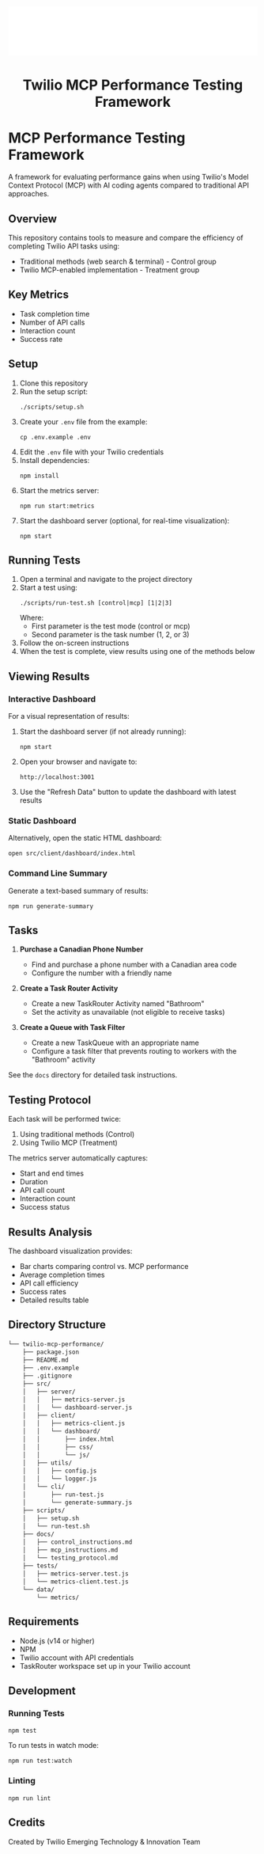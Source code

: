 <p align="center"><img src="docs/twilioAlphaLogo.png" height="100" alt="Twilio Alpha"/></p>
<h1 align="center">Twilio MCP Performance Testing Framework</h1>

# MCP Performance Testing Framework

A framework for evaluating performance gains when using Twilio's Model Context Protocol (MCP) with AI coding agents compared to traditional API approaches.

## Overview

This repository contains tools to measure and compare the efficiency of completing Twilio API tasks using:
- Traditional methods (web search & terminal) - Control group
- Twilio MCP-enabled implementation - Treatment group

## Key Metrics

- Task completion time
- Number of API calls
- Interaction count
- Success rate

## Setup

1. Clone this repository
2. Run the setup script:
   ```
   ./scripts/setup.sh
   ```
3. Create your `.env` file from the example:
   ```
   cp .env.example .env
   ```
4. Edit the `.env` file with your Twilio credentials
5. Install dependencies:
   ```
   npm install
   ```
6. Start the metrics server:
   ```
   npm run start:metrics
   ```
7. Start the dashboard server (optional, for real-time visualization):
   ```
   npm start
   ```

## Running Tests

1. Open a terminal and navigate to the project directory
2. Start a test using:
   ```
   ./scripts/run-test.sh [control|mcp] [1|2|3]
   ```
   Where:
   - First parameter is the test mode (control or mcp)
   - Second parameter is the task number (1, 2, or 3)
3. Follow the on-screen instructions
4. When the test is complete, view results using one of the methods below

## Viewing Results

### Interactive Dashboard

For a visual representation of results:

1. Start the dashboard server (if not already running):
   ```
   npm start
   ```
2. Open your browser and navigate to:
   ```
   http://localhost:3001
   ```
3. Use the "Refresh Data" button to update the dashboard with latest results

### Static Dashboard

Alternatively, open the static HTML dashboard:
```
open src/client/dashboard/index.html
```

### Command Line Summary

Generate a text-based summary of results:
```
npm run generate-summary
```

## Tasks

1. **Purchase a Canadian Phone Number**
   - Find and purchase a phone number with a Canadian area code
   - Configure the number with a friendly name

2. **Create a Task Router Activity**
   - Create a new TaskRouter Activity named "Bathroom"
   - Set the activity as unavailable (not eligible to receive tasks)

3. **Create a Queue with Task Filter**
   - Create a new TaskQueue with an appropriate name
   - Configure a task filter that prevents routing to workers with the "Bathroom" activity

See the `docs` directory for detailed task instructions.

## Testing Protocol

Each task will be performed twice:
1. Using traditional methods (Control)
2. Using Twilio MCP (Treatment)

The metrics server automatically captures:
- Start and end times
- Duration
- API call count
- Interaction count
- Success status

## Results Analysis

The dashboard visualization provides:
- Bar charts comparing control vs. MCP performance
- Average completion times
- API call efficiency
- Success rates
- Detailed results table

## Directory Structure

```
└── twilio-mcp-performance/
    ├── package.json
    ├── README.md
    ├── .env.example
    ├── .gitignore
    ├── src/
    │   ├── server/
    │   │   ├── metrics-server.js
    │   │   └── dashboard-server.js
    │   ├── client/
    │   │   ├── metrics-client.js
    │   │   └── dashboard/
    │   │       ├── index.html
    │   │       ├── css/
    │   │       └── js/
    │   ├── utils/
    │   │   ├── config.js
    │   │   └── logger.js
    │   └── cli/
    │       ├── run-test.js
    │       └── generate-summary.js
    ├── scripts/
    │   ├── setup.sh
    │   └── run-test.sh
    ├── docs/
    │   ├── control_instructions.md
    │   ├── mcp_instructions.md
    │   └── testing_protocol.md
    ├── tests/
    │   ├── metrics-server.test.js
    │   └── metrics-client.test.js
    └── data/
        └── metrics/
```

## Requirements

- Node.js (v14 or higher)
- NPM
- Twilio account with API credentials
- TaskRouter workspace set up in your Twilio account

## Development

### Running Tests
```
npm test
```

To run tests in watch mode:
```
npm run test:watch
```

### Linting
```
npm run lint
```

## Credits

Created by Twilio Emerging Technology & Innovation Team